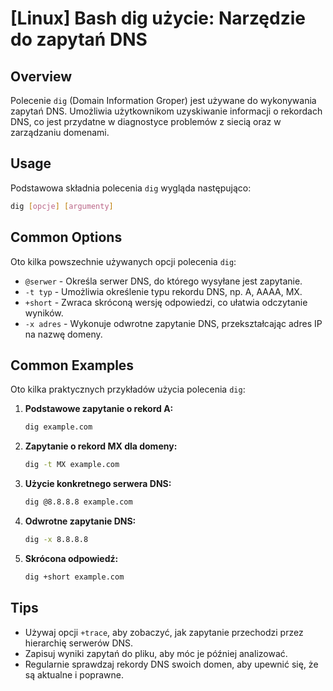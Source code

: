 # [Linux] Bash dig użycie: Narzędzie do zapytań DNS

## Overview
Polecenie `dig` (Domain Information Groper) jest używane do wykonywania zapytań DNS. Umożliwia użytkownikom uzyskiwanie informacji o rekordach DNS, co jest przydatne w diagnostyce problemów z siecią oraz w zarządzaniu domenami.

## Usage
Podstawowa składnia polecenia `dig` wygląda następująco:

```bash
dig [opcje] [argumenty]
```

## Common Options
Oto kilka powszechnie używanych opcji polecenia `dig`:

- `@serwer` - Określa serwer DNS, do którego wysyłane jest zapytanie.
- `-t typ` - Umożliwia określenie typu rekordu DNS, np. A, AAAA, MX.
- `+short` - Zwraca skróconą wersję odpowiedzi, co ułatwia odczytanie wyników.
- `-x adres` - Wykonuje odwrotne zapytanie DNS, przekształcając adres IP na nazwę domeny.

## Common Examples
Oto kilka praktycznych przykładów użycia polecenia `dig`:

1. **Podstawowe zapytanie o rekord A:**
   ```bash
   dig example.com
   ```

2. **Zapytanie o rekord MX dla domeny:**
   ```bash
   dig -t MX example.com
   ```

3. **Użycie konkretnego serwera DNS:**
   ```bash
   dig @8.8.8.8 example.com
   ```

4. **Odwrotne zapytanie DNS:**
   ```bash
   dig -x 8.8.8.8
   ```

5. **Skrócona odpowiedź:**
   ```bash
   dig +short example.com
   ```

## Tips
- Używaj opcji `+trace`, aby zobaczyć, jak zapytanie przechodzi przez hierarchię serwerów DNS.
- Zapisuj wyniki zapytań do pliku, aby móc je później analizować.
- Regularnie sprawdzaj rekordy DNS swoich domen, aby upewnić się, że są aktualne i poprawne.